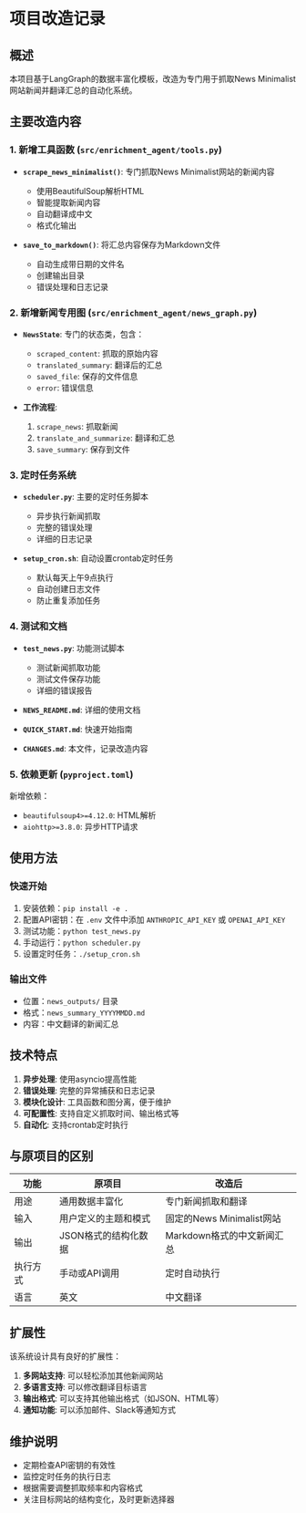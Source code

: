 # 项目改造记录

## 概述

本项目基于LangGraph的数据丰富化模板，改造为专门用于抓取News Minimalist网站新闻并翻译汇总的自动化系统。

## 主要改造内容

### 1. 新增工具函数 (`src/enrichment_agent/tools.py`)

- **`scrape_news_minimalist()`**: 专门抓取News Minimalist网站的新闻内容
  - 使用BeautifulSoup解析HTML
  - 智能提取新闻内容
  - 自动翻译成中文
  - 格式化输出

- **`save_to_markdown()`**: 将汇总内容保存为Markdown文件
  - 自动生成带日期的文件名
  - 创建输出目录
  - 错误处理和日志记录

### 2. 新增新闻专用图 (`src/enrichment_agent/news_graph.py`)

- **`NewsState`**: 专门的状态类，包含：
  - `scraped_content`: 抓取的原始内容
  - `translated_summary`: 翻译后的汇总
  - `saved_file`: 保存的文件信息
  - `error`: 错误信息

- **工作流程**:
  1. `scrape_news`: 抓取新闻
  2. `translate_and_summarize`: 翻译和汇总
  3. `save_summary`: 保存到文件

### 3. 定时任务系统

- **`scheduler.py`**: 主要的定时任务脚本
  - 异步执行新闻抓取
  - 完整的错误处理
  - 详细的日志记录

- **`setup_cron.sh`**: 自动设置crontab定时任务
  - 默认每天上午9点执行
  - 自动创建日志文件
  - 防止重复添加任务

### 4. 测试和文档

- **`test_news.py`**: 功能测试脚本
  - 测试新闻抓取功能
  - 测试文件保存功能
  - 详细的错误报告

- **`NEWS_README.md`**: 详细的使用文档
- **`QUICK_START.md`**: 快速开始指南
- **`CHANGES.md`**: 本文件，记录改造内容

### 5. 依赖更新 (`pyproject.toml`)

新增依赖：
- `beautifulsoup4>=4.12.0`: HTML解析
- `aiohttp>=3.8.0`: 异步HTTP请求

## 使用方法

### 快速开始

1. 安装依赖：`pip install -e .`
2. 配置API密钥：在 `.env` 文件中添加 `ANTHROPIC_API_KEY` 或 `OPENAI_API_KEY`
3. 测试功能：`python test_news.py`
4. 手动运行：`python scheduler.py`
5. 设置定时任务：`./setup_cron.sh`

### 输出文件

- 位置：`news_outputs/` 目录
- 格式：`news_summary_YYYYMMDD.md`
- 内容：中文翻译的新闻汇总

## 技术特点

1. **异步处理**: 使用asyncio提高性能
2. **错误处理**: 完整的异常捕获和日志记录
3. **模块化设计**: 工具函数和图分离，便于维护
4. **可配置性**: 支持自定义抓取时间、输出格式等
5. **自动化**: 支持crontab定时执行

## 与原项目的区别

| 功能 | 原项目 | 改造后 |
|------|--------|--------|
| 用途 | 通用数据丰富化 | 专门新闻抓取和翻译 |
| 输入 | 用户定义的主题和模式 | 固定的News Minimalist网站 |
| 输出 | JSON格式的结构化数据 | Markdown格式的中文新闻汇总 |
| 执行方式 | 手动或API调用 | 定时自动执行 |
| 语言 | 英文 | 中文翻译 |

## 扩展性

该系统设计具有良好的扩展性：

1. **多网站支持**: 可以轻松添加其他新闻网站
2. **多语言支持**: 可以修改翻译目标语言
3. **输出格式**: 可以支持其他输出格式（如JSON、HTML等）
4. **通知功能**: 可以添加邮件、Slack等通知方式

## 维护说明

- 定期检查API密钥的有效性
- 监控定时任务的执行日志
- 根据需要调整抓取频率和内容格式
- 关注目标网站的结构变化，及时更新选择器 